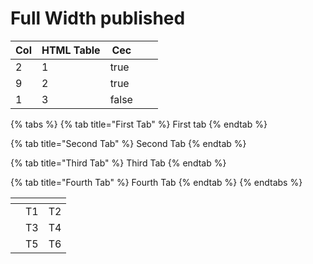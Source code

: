 # Full Width published

<table data-full-width="true"><thead><tr><th>Col</th><th>HTML Table</th><th data-type="checkbox">Cec</th><th data-type="select"></th><th data-type="select"></th></tr></thead><tbody><tr><td>2</td><td>1</td><td>true</td><td></td><td></td></tr><tr><td>9</td><td>2</td><td>true</td><td></td><td></td></tr><tr><td>1</td><td>3</td><td>false</td><td></td><td></td></tr></tbody></table>

{% tabs %}
{% tab title="First Tab" %}
First tab
{% endtab %}

{% tab title="Second Tab" %}
Second Tab
{% endtab %}

{% tab title="Third Tab" %}
Third Tab
{% endtab %}

{% tab title="Fourth Tab" %}
Fourth Tab
{% endtab %}
{% endtabs %}



<table><thead><tr><th data-type="select"></th><th></th><th></th></tr></thead><tbody><tr><td></td><td>T1</td><td>T2</td></tr><tr><td></td><td>T3</td><td>T4</td></tr><tr><td></td><td>T5</td><td>T6</td></tr></tbody></table>
